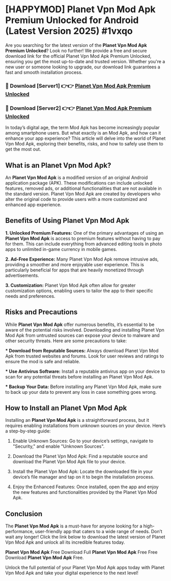 # [HAPPYMOD] Planet Vpn Mod Apk Premium Unlocked for Android (Latest Version 2025) #1vxqo

Are you searching for the latest version of the <strong>Planet Vpn Mod Apk Premium Unlocked</strong>? Look no further! We provide a free and secure download link for the official Planet Vpn Mod Apk Premium Unlocked, ensuring you get the most up-to-date and trusted version. Whether you're a new user or someone looking to upgrade, our download link guarantees a fast and smooth installation process.


<h3>🔴 Download [Server1] 👉👉 <a href="https://appsnew.pages.dev?q=Planet+Vpn+Mod+Apk">Planet Vpn Mod Apk Premium Unlocked</a></h3>

<h3>🔴 Download [Server2] 👉👉 <a href="https://appsnew.pages.dev?q=Planet+Vpn+Mod+Apk">Planet Vpn Mod Apk Premium Unlocked</a></h3>


In today’s digital age, the term Mod Apk has become increasingly popular among smartphone users. But what exactly is an Mod Apk, and how can it enhance your app experience? This article will delve into the world of Planet Vpn Mod Apk, exploring their benefits, risks, and how to safely use them to get the most out.


<h2>What is an Planet Vpn Mod Apk?</h2>

An <strong>Planet Vpn Mod Apk</strong> is a modified version of an original Android application package (APK). These modifications can include unlocked features, removed ads, or additional functionalities that are not available in the standard version. Planet Vpn Mod Apk are created by developers who alter the original code to provide users with a more customized and enhanced app experience.


<h2>Benefits of Using Planet Vpn Mod Apk</h2>

<strong> 1. Unlocked Premium Features:</strong> One of the primary advantages of using an <strong>Planet Vpn Mod Apk</strong> is access to premium features without having to pay for them. This can include everything from advanced editing tools in photo apps to unlimited in-game currency in mobile games.

<strong> 2. Ad-Free Experience:</strong> Many Planet Vpn Mod Apk remove intrusive ads, providing a smoother and more enjoyable user experience. This is particularly beneficial for apps that are heavily monetized through advertisements.

<strong> 3. Customization:</strong> Planet Vpn Mod Apk often allow for greater customization options, enabling users to tailor the app to their specific needs and preferences.


<h2>Risks and Precautions</h2>

While <strong>Planet Vpn Mod Apk</strong> offer numerous benefits, it’s essential to be aware of the potential risks involved. Downloading and installing Planet Vpn Mod Apk from untrusted sources can expose your device to malware and other security threats. Here are some precautions to take:

<strong> * Download from Reputable Sources:</strong> Always download Planet Vpn Mod Apk from trusted websites and forums. Look for user reviews and ratings to ensure the mod is safe and reliable.

<strong> * Use Antivirus Software:</strong> Install a reputable antivirus app on your device to scan for any potential threats before installing an Planet Vpn Mod Apk.

<strong> * Backup Your Data:</strong> Before installing any Planet Vpn Mod Apk, make sure to back up your data to prevent any loss in case something goes wrong.


<h2>How to Install an Planet Vpn Mod Apk</h2>

Installing an <strong>Planet Vpn Mod Apk</strong> is a straightforward process, but it requires enabling installations from unknown sources on your device. Here’s a step-by-step guide:

 1. Enable Unknown Sources: Go to your device’s settings, navigate to "Security," and enable "Unknown Sources".

 2. Download the Planet Vpn Mod Apk: Find a reputable source and download the Planet Vpn Mod Apk file to your device.

 3. Install the Planet Vpn Mod Apk: Locate the downloaded file in your device’s file manager and tap on it to begin the installation process.

 4. Enjoy the Enhanced Features: Once installed, open the app and enjoy the new features and functionalities provided by the Planet Vpn Mod Apk.


<h2><strong>Conclusion</strong></h2>

The <strong>Planet Vpn Mod Apk</strong> is a must-have for anyone looking for a high-performance, user-friendly app that caters to a wide range of needs. Don’t wait any longer! Click the link below to download the latest version of Planet Vpn Mod Apk and unlock all its incredible features today.

<strong>Planet Vpn Mod Apk</strong> Free Download Full <strong>Planet Vpn Mod Apk</strong> Free Free Download <strong>Planet Vpn Mod Apk</strong> Free.

Unlock the full potential of your Planet Vpn Mod Apk apps today with Planet Vpn Mod Apk and take your digital experience to the next level!